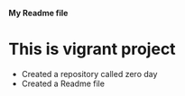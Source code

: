 **My Readme file**
# This is vigrant project
* Created a repository called zero day
* Created a Readme file
